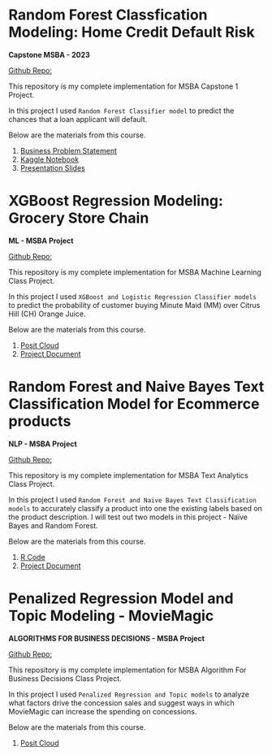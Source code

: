 # Random Forest Classfication Modeling: Home Credit Default Risk
**Capstone MSBA - 2023**

[Github Repo:](https://bvasherchan.github.io/capstone_repo/)

This repository is my complete implementation for MSBA Capstone 1 Project.

In this project I used ```Random Forest Classifier model``` to predict the chances that a loan applicant will default.

Below are the materials from this course.

1. [Business Problem Statement](https://github.com/bvasherchan/bvasherchan/blob/main/Business%20Problem%20Statement.docx)
2. [Kaggle Notebook](https://www.kaggle.com/code/bivasherchan/home-credit-risk-notebook)
3. [Presentation Slides](https://github.com/bvasherchan/bvasherchan/blob/main/IS%206812%20-%20Capstone%20Presentation%20PZ%20-%204.8.23.pptx)

# XGBoost Regression Modeling: Grocery Store Chain
**ML - MSBA Project**

[Github Repo:](https://github.com/bvasherchan/XGBoost)

This repository is my complete implementation for MSBA Machine Learning Class Project.

In this project I used ```XGBoost and Logistic Regression Classifier models``` to predict the probability of customer buying Minute Maid (MM) over Citrus Hill (CH) Orange Juice.

Below are the materials from this course.
1. [Posit Cloud](https://posit.cloud/content/7032095)
2. [Project Document](https://github.com/bvasherchan/bvasherchan/blob/main/Final%20Project%20-%20MKTG%206620%20Final.docx)


# Random Forest and Naive Bayes Text Classification Model for Ecommerce products
**NLP - MSBA Project**

[Github Repo:](https://github.com/bvasherchan/NLP)

This repository is my complete implementation for MSBA Text Analytics Class Project.

In this project I used ```Random Forest and Naive Bayes Text Classification models``` to accurately classify a product into one the existing labels based on the product description. I will test out two models in this project - Naïve Bayes and Random Forest.

Below are the materials from this course.
1. [R Code](https://github.com/bvasherchan/NLP/blob/main/Text%20Analytics%20Project.Rmd)
2. [Project Document](https://github.com/bvasherchan/NLP/blob/main/Text%20Analytics%20-%20Project.docx)

# Penalized Regression Model and Topic Modeling - MovieMagic
**ALGORITHMS FOR BUSINESS DECISIONS - MSBA Project**

[Github Repo:](https://github.com/bvasherchan/Topic_Modeling)

This repository is my complete implementation for MSBA Algorithm For Business Decisions Class Project.

In this project I used ```Penalized Regression and Topic models``` to analyze what factors drive the concession sales and suggest ways in which MovieMagic can increase the spending on concessions.

Below are the materials from this course.
1. [Posit Cloud](https://posit.cloud/spaces/437482/content/6879542)


